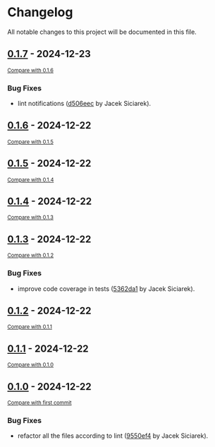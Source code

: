 # Changelog

All notable changes to this project will be documented in this file.

<!-- insertion marker -->
## [0.1.7](https://github.com/siciarek/lgca/releases/tag/0.1.7) - 2024-12-23

<small>[Compare with 0.1.6](https://github.com/siciarek/lgca/compare/0.1.6...0.1.7)</small>

### Bug Fixes

- lint notifications ([d506eec](https://github.com/siciarek/lgca/commit/d506eec89c8b8af11d4fdc1b9eb57478959937ff) by Jacek Siciarek).

## [0.1.6](https://github.com/siciarek/lgca/releases/tag/0.1.6) - 2024-12-22

<small>[Compare with 0.1.5](https://github.com/siciarek/lgca/compare/0.1.5...0.1.6)</small>

## [0.1.5](https://github.com/siciarek/lgca/releases/tag/0.1.5) - 2024-12-22

<small>[Compare with 0.1.4](https://github.com/siciarek/lgca/compare/0.1.4...0.1.5)</small>

## [0.1.4](https://github.com/siciarek/lgca/releases/tag/0.1.4) - 2024-12-22

<small>[Compare with 0.1.3](https://github.com/siciarek/lgca/compare/0.1.3...0.1.4)</small>

## [0.1.3](https://github.com/siciarek/lgca/releases/tag/0.1.3) - 2024-12-22

<small>[Compare with 0.1.2](https://github.com/siciarek/lgca/compare/0.1.2...0.1.3)</small>

### Bug Fixes

- improve code coverage in tests ([5362da1](https://github.com/siciarek/lgca/commit/5362da11b25ffeb5927cd224118b37d544222e39) by Jacek Siciarek).

## [0.1.2](https://github.com/siciarek/lgca/releases/tag/0.1.2) - 2024-12-22

<small>[Compare with 0.1.1](https://github.com/siciarek/lgca/compare/0.1.1...0.1.2)</small>

## [0.1.1](https://github.com/siciarek/lgca/releases/tag/0.1.1) - 2024-12-22

<small>[Compare with 0.1.0](https://github.com/siciarek/lgca/compare/0.1.0...0.1.1)</small>

## [0.1.0](https://github.com/siciarek/lgca/releases/tag/0.1.0) - 2024-12-22

<small>[Compare with first commit](https://github.com/siciarek/lgca/compare/dc97d553495089fbe14ea836e2008177ec851658...0.1.0)</small>

### Bug Fixes

- refactor all the files according to lint ([9550ef4](https://github.com/siciarek/lgca/commit/9550ef412cf72099f2943b2142863f19d22562a3) by Jacek Siciarek).
